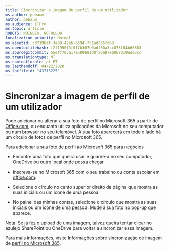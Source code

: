 ```yaml
---
title: Sincronizar a imagem de perfil de um utilizador
ms.author: pebaum
author: pebaum
ms.audience: ITPro
ms.topic: article
ROBOTS: NOINDEX, NOFOLLOW
localization_priority: Normal
ms.assetid: cd7196af-3ed9-42e6-b594-f51ad265fd63
ms.openlocfilehash: f2f1950f3f0f7b307b0adf50a3cc873f04b66883
ms.sourcegitcommit: 55eff703a17e500681d8fa6a87eb067019ade3cc
ms.translationtype: MT
ms.contentlocale: pt-PT
ms.lasthandoff: 04/22/2020
ms.locfileid: "43713225"
---
```

# <a name="sync-a-users-profile-picture"></a>Sincronizar a imagem de perfil de um utilizador

Pode adicionar ou alterar a sua foto de perfil no Microsoft 365 a partir de [Office.com](https://www.office.com), ou enquanto utiliza aplicações da Microsoft no seu computador ou num browser no seu telemóvel. A sua foto aparecerá em todo o lado há um círculo de fotos de perfil no Microsoft 365.

Para adicionar a sua foto de perfil ao Microsoft 365 para negócios

- Encontre uma foto que queira usar e guarde-a no seu computador, OneDrive ou outro local onde possa chegar

- Inscreva-se no Microsoft 365 com o seu trabalho ou conta escolar em [office.com](https://www.office.com).

- Selecione o círculo no canto superior direito da página que mostra as suas iniciais ou um ícone de uma pessoa.

- No painel das minhas contas, selecione o círculo que mostra as suas iniciais ou um ícone de uma pessoa. Mude a sua foto no pop-up que aparece.

Nota: Se já fez o upload de uma imagem, talvez queira tentar clicar no azulejo SharePoint ou OneDrive para voltar a sincronizar essa imagem.

Para mais informações, visite Informações sobre sincronização de imagem de [perfil no Microsoft 365](https://support.office.com/article/information-about-profile-picture-synchronization-in-office-365-20594d76-d054-4af4-a660-401133e3d48a).
